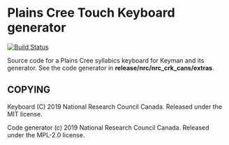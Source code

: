 Plains Cree Touch Keyboard generator
====================================

[![Build Status](https://travis-ci.org/eddieantonio/plains-cree-touch-keyboard.svg?branch=master)](https://travis-ci.org/eddieantonio/plains-cree-touch-keyboard)

Source code for a Plains Cree syllabics keyboard for Keyman and its
generator. See the code generator in **release/nrc/nrc_crk_cans/extras**.

COPYING
-------

Keyboard (C) 2019 National Research Council Canada. Released under the MIT license.

Code generator (c) 2019 National Research Council Canada. Released under the MPL-2.0 license.